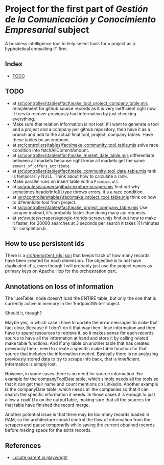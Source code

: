 # Project for the first part of *Gestión de la Comunicación y Conocimiento Empresarial* subject

A business intelligence tool to help select tools for a project as a hyphotetical consulting IT firm.

## Index

 - [TODO](#todo)

## TODO

 - at [src\controllers\tables\fact\make_tool_project_company_table.mjs](src\controllers\tables\fact\make_tool_project_company_table.mjs) reimplement for github source records as it is very inefficient right now. It tries to recover previously had information by just checking everything.
 - Make sure that relation information is not lost; if i want to generate a tool and a project and a company per github repository, then have it as a branch and add to the actual final tool, project, company tables. Have these tables be an endpoint.
 - at [src/controllers/tables/fact/make_community_tool_table.mjs](src/controllers/tables/fact/make_community_tool_table.mjs) solve race condition into fetchAllCommitAmount.
 - at [src\controllers\tables\fact\make_market_date_table.mjs](src\controllers\tables\fact\make_market_date_table.mjs) differentiate between all markets because right know all markets get the same `amount_of_offers_attribute`.
 - at [src\controllers\tables\fact\make_community_tool_date_table.mjs](src\controllers\tables\fact\make_community_tool_date_table.mjs) rank is temporarily NULL. Think about how to calculate a rank.
 - Make parallel runs on insert table with a `Promise.all`.
 - at [src\routes\scrapers\github-explore-scraper.mjs](src\routes\scrapers\github-explore-scraper.mjs) find out why sometimes headerInfo[i].type throws errors, it's a race condition.
 - at [\src\controllers\tables\fact\make_project_tool_table.mjs](\src\controllers\tables\fact\make_project_tool_table.mjs) think on how to diferentiate tool from project.
 - at [src\controllers\tables\fact\make_project_company_table.mjs](src\controllers\tables\fact\make_project_company_table.mjs) Use scraper instead, it's probably faster than doing many api requests.
 - at [src\routes\scrapers\google-trends-scraper.mjs](src\routes\scrapers\google-trends-scraper.mjs) find out how to make it faster, for 20000 searches at 3 seconds per search it takes 111 minutes for completion.b

## How to use persistent ids

There is a [src/persistent_ids.json](./src/persistent_ids.json) that keeps track of how many records have been created for each dimension. The objective is to not have duplicated id's, even though I will probably just use the project names as primary keys on Apache Hop for the orchestration part.

## Annotations on loss of information

The 'useTable' node doesn't load the ENTIRE table, but only the one that is currently active in memory in the 'EndpointWriter' object.

Should it, though?

Maybe yes, in which case I have to update the error messages to make that fact clear, Because if I don't do it that way then I lose information and then have to spend resources to retrieve it, so it makes sense for each records source to have all the information at hand and store it by calling related make table functions. And if any table on another table that has created previously then I need to create a specific make table function for that source that includes the information needed. Basically there is no analyzing previously stored data to try to scrape info back, that is inneficient. Information is simply lost.

However, in some cases there is no need for source information. For example for the companyToolDate table, which simply needs all the tools so that it can get their name and count mentions on Linkedin. Another example is the companyDate table, which needs all the companies so that it can search the specific information it needs. In those cases it is enough to just allow a `readFile` on the outputTable, making sure that all the sources for that table have finished the record merge.

Another potential issue is that there may be too many records loaded in RAM, so the architecture should control the flow of information from the scrapers and pause temporarily while saving the current obtained records before making space for the extra records.

## References

 - [Locate parent in playwright](https://playwrightsolutions.com/how-do-you-locate-the-parent-of-an-element-with-playwright/)
